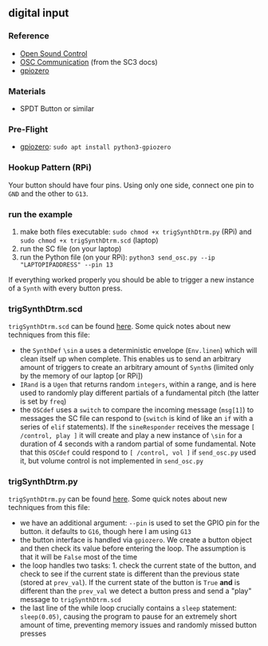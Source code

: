 ## digital input

### Reference

* [Open Sound Control](http://opensoundcontrol.org/)
* [OSC Communication](http://doc.sccode.org/Guides/OSC_communication.html) (from the SC3 docs)
* [gpiozero](https://gpiozero.readthedocs.io/en/stable/#)


### Materials
* SPDT Button or similar


### Pre-Flight

* [gpiozero](https://gpiozero.readthedocs.io/en/stable/installing.html): `sudo apt install python3-gpiozero`


### Hookup Pattern (RPi)

Your button should have four pins. Using only one side, connect one pin to `GND` and the other to `G13`.


### run the example

1. make both files executable: `sudo chmod +x trigSynthDtrm.py` (RPi) and `sudo chmod +x trigSynthDtrm.scd` (laptop)
2. run the SC file (on your laptop)
3. run the Python file (on your RPi): `python3 send_osc.py --ip "LAPTOPIPADDRESS" --pin 13`

If everything worked properly you should be able to trigger a new instance of a `Synth` with every button press.


### trigSynthDtrm.scd

`trigSynthDtrm.scd` can be found [here](trigSynthDtrm.scd). Some quick notes about new techniques from this file:

* the `SynthDef` `\sin` a uses a deterministic envelope (`Env.linen`) which will clean itself up when complete. This enables us to send an arbitrary amount of triggers to create an arbitrary amount of `Synth`s (limited only by the memory of our laptop [or RPi])
* `IRand` is a `Ugen` that returns random `integers`, within a range, and is here used to randomly play different partials of a fundamental pitch (the latter is set by `freq`)
* the `OSCdef` uses a `switch` to compare the incoming message (`msg[1]`) to messages the SC file can respond to (`switch` is kind of like an `if` with a series of `elif` statements). If the `sineResponder` receives the message `[ /control, play ]` it will create and play a new instance of `\sin` for a duration of 4 seconds with a random partial of some fundamental. Note that this `OSCdef` could respond to `[ /control, vol ]` if `send_osc.py` used it, but volume control is not implemented in `send_osc.py`


### trigSynthDtrm.py

`trigSynthDtrm.py` can be found [here](trigSynthDtrm.py). Some quick notes about new techniques from this file:

* we have an additional argument: `--pin` is used to set the GPIO pin for the button. it defaults to `G16`, though here I am using `G13`
* the button interface is handled via `gpiozero`. We create a button object and then check its value before entering the loop. The assumption is that it will be `False` most of the time
* the loop handles two tasks: 1. check the current state of the button, and check to see if the current state is different than the previous state (stored at `prev_val`). If the current state of the button is `True` **and** is different than the `prev_val` we detect a button press and send a "play" message to `trigSynthDtrm.scd`
* the last line of the while loop crucially contains a `sleep` statement: `sleep(0.05)`, causing the program to pause for an extremely short amount of time, preventing memory issues and randomly missed button presses
